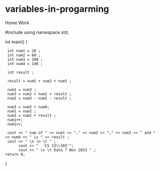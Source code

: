# variables-in-progarming
Home Work 


#include<iostream>
using namespace std;

int main()
{
    
     int num1 = 20 ;
     int num2 = 60 ;
     int num3 = 100 ;
     int num4 = 140 ;
     
     int result ;
     
     result = num1 + num2 + num3 ;
     
     num1 = num3 ;
     num3 = num2 + num1 + result ;
     num2 = num3 - num2 - result ;
     
     num3 = num2 + num4;
     num1 = num2 ;
     num3 = num1 + result ;
     num1++;
     num1++;
     
     cout << " sum of " << num1 << "," << num2 << "," << num3 << " and " << num4 << " is " << result ;
     cout << " \n \n \t " ;
          cout << "  'CS 23\\303'";
          cout << " \n \t Date 7 Nov 2023 " ;
    return 0;
}
